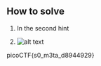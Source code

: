 
## How to solve

1. In the second hint 

2. ![alt text](image.png)


picoCTF{s0_m3ta_d8944929}
    